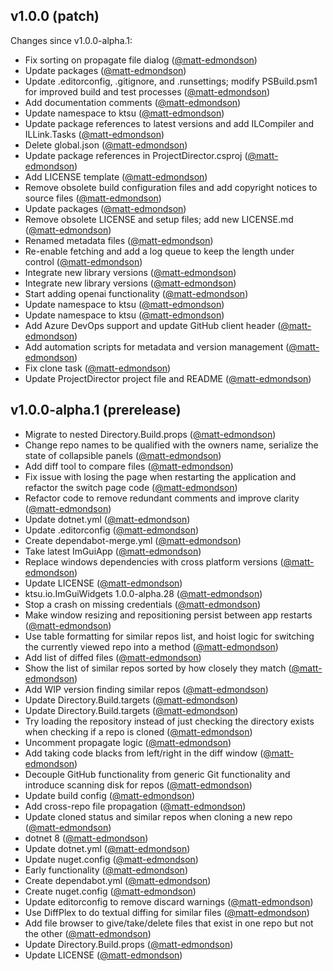 ## v1.0.0 (patch)

Changes since v1.0.0-alpha.1:

- Fix sorting on propagate file dialog ([@matt-edmondson](https://github.com/matt-edmondson))
- Update packages ([@matt-edmondson](https://github.com/matt-edmondson))
- Update .editorconfig, .gitignore, and .runsettings; modify PSBuild.psm1 for improved build and test processes ([@matt-edmondson](https://github.com/matt-edmondson))
- Add documentation comments ([@matt-edmondson](https://github.com/matt-edmondson))
- Update namespace to ktsu ([@matt-edmondson](https://github.com/matt-edmondson))
- Update package references to latest versions and add ILCompiler and ILLink.Tasks ([@matt-edmondson](https://github.com/matt-edmondson))
- Delete global.json ([@matt-edmondson](https://github.com/matt-edmondson))
- Update package references in ProjectDirector.csproj ([@matt-edmondson](https://github.com/matt-edmondson))
- Add LICENSE template ([@matt-edmondson](https://github.com/matt-edmondson))
- Remove obsolete build configuration files and add copyright notices to source files ([@matt-edmondson](https://github.com/matt-edmondson))
- Update packages ([@matt-edmondson](https://github.com/matt-edmondson))
- Remove obsolete LICENSE and setup files; add new LICENSE.md ([@matt-edmondson](https://github.com/matt-edmondson))
- Renamed metadata files ([@matt-edmondson](https://github.com/matt-edmondson))
- Re-enable fetching and add a log queue to keep the length under control ([@matt-edmondson](https://github.com/matt-edmondson))
- Integrate new library versions ([@matt-edmondson](https://github.com/matt-edmondson))
- Integrate new library versions ([@matt-edmondson](https://github.com/matt-edmondson))
- Start adding openai functionality ([@matt-edmondson](https://github.com/matt-edmondson))
- Update namespace to ktsu ([@matt-edmondson](https://github.com/matt-edmondson))
- Update namespace to ktsu ([@matt-edmondson](https://github.com/matt-edmondson))
- Add Azure DevOps support and update GitHub client header ([@matt-edmondson](https://github.com/matt-edmondson))
- Add automation scripts for metadata and version management ([@matt-edmondson](https://github.com/matt-edmondson))
- Fix clone task ([@matt-edmondson](https://github.com/matt-edmondson))
- Update ProjectDirector project file and README ([@matt-edmondson](https://github.com/matt-edmondson))
## v1.0.0-alpha.1 (prerelease)

- Migrate to nested Directory.Build.props ([@matt-edmondson](https://github.com/matt-edmondson))
- Change repo names to be qualified with the owners name, serialize the state of collapsible panels ([@matt-edmondson](https://github.com/matt-edmondson))
- Add diff tool to compare files ([@matt-edmondson](https://github.com/matt-edmondson))
- Fix issue with losing the page when restarting the application and refactor the switch page code ([@matt-edmondson](https://github.com/matt-edmondson))
- Refactor code to remove redundant comments and improve clarity ([@matt-edmondson](https://github.com/matt-edmondson))
- Update dotnet.yml ([@matt-edmondson](https://github.com/matt-edmondson))
- Update .editorconfig ([@matt-edmondson](https://github.com/matt-edmondson))
- Create dependabot-merge.yml ([@matt-edmondson](https://github.com/matt-edmondson))
- Take latest ImGuiApp ([@matt-edmondson](https://github.com/matt-edmondson))
- Replace windows dependencies with cross platform versions ([@matt-edmondson](https://github.com/matt-edmondson))
- Update LICENSE ([@matt-edmondson](https://github.com/matt-edmondson))
- ktsu.io.ImGuiWidgets 1.0.0-alpha.28 ([@matt-edmondson](https://github.com/matt-edmondson))
- Stop a crash on missing credentials ([@matt-edmondson](https://github.com/matt-edmondson))
- Make window resizing and repositioning persist between app restarts ([@matt-edmondson](https://github.com/matt-edmondson))
- Use table formatting for similar repos list, and hoist logic for switching the currently viewed repo into a method ([@matt-edmondson](https://github.com/matt-edmondson))
- Add list of diffed files ([@matt-edmondson](https://github.com/matt-edmondson))
- Show the list of similar repos sorted by how closely they match ([@matt-edmondson](https://github.com/matt-edmondson))
- Add WIP version finding similar repos ([@matt-edmondson](https://github.com/matt-edmondson))
- Update Directory.Build.targets ([@matt-edmondson](https://github.com/matt-edmondson))
- Update Directory.Build.targets ([@matt-edmondson](https://github.com/matt-edmondson))
- Try loading the repository instead of just checking the directory exists when checking if a repo is cloned ([@matt-edmondson](https://github.com/matt-edmondson))
- Uncomment propagate logic ([@matt-edmondson](https://github.com/matt-edmondson))
- Add taking code blacks from left/right in the diff window ([@matt-edmondson](https://github.com/matt-edmondson))
- Decouple GitHub functionality from generic Git functionality and introduce scanning disk for repos ([@matt-edmondson](https://github.com/matt-edmondson))
- Update build config ([@matt-edmondson](https://github.com/matt-edmondson))
- Add cross-repo file propagation ([@matt-edmondson](https://github.com/matt-edmondson))
- Update cloned status and similar repos when cloning a new repo ([@matt-edmondson](https://github.com/matt-edmondson))
- dotnet 8 ([@matt-edmondson](https://github.com/matt-edmondson))
- Update dotnet.yml ([@matt-edmondson](https://github.com/matt-edmondson))
- Update nuget.config ([@matt-edmondson](https://github.com/matt-edmondson))
- Early functionality ([@matt-edmondson](https://github.com/matt-edmondson))
- Create dependabot.yml ([@matt-edmondson](https://github.com/matt-edmondson))
- Create nuget.config ([@matt-edmondson](https://github.com/matt-edmondson))
- Update editorconfig to remove discard warnings ([@matt-edmondson](https://github.com/matt-edmondson))
- Use DiffPlex to do textual diffing for similar files ([@matt-edmondson](https://github.com/matt-edmondson))
- Add file browser to give/take/delete files that exist in one repo but not the other ([@matt-edmondson](https://github.com/matt-edmondson))
- Update Directory.Build.props ([@matt-edmondson](https://github.com/matt-edmondson))
- Update LICENSE ([@matt-edmondson](https://github.com/matt-edmondson))
